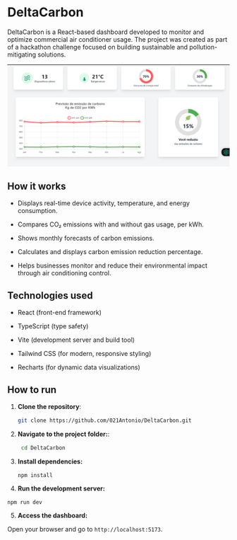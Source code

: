 # DeltaCarbon

DeltaCarbon is a React-based dashboard developed to monitor and optimize commercial air conditioner usage. The project was created as part of a hackathon challenge focused on building sustainable and pollution-mitigating solutions.

![Demo](foto.png)

## How it works

- Displays real-time device activity, temperature, and energy consumption.

- Compares CO₂ emissions with and without gas usage, per kWh.

- Shows monthly forecasts of carbon emissions.

- Calculates and displays carbon emission reduction percentage.

- Helps businesses monitor and reduce their environmental impact through air conditioning control.

## Technologies used

- React (front-end framework)

- TypeScript (type safety)

- Vite (development server and build tool)

- Tailwind CSS (for modern, responsive styling)

- Recharts (for dynamic data visualizations)

## How to run

1. **Clone the repository**:

   ```bash
   git clone https://github.com/021Antonio/DeltaCarbon.git
   ```

2. **Navigate to the project folder:**:

   ```bash
    cd DeltaCarbon
   ```

3. **Install dependencies:**

    ```Node
    npm install
    ```

4. **Run the development server:**
```Node
npm run dev
```

5. **Access the dashboard:**

Open your browser and go to `http://localhost:5173`.




